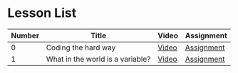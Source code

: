 # Lesson List

|Number | Title| Video|Assignment|
|-------|------------|------|----------|
|0 |Coding the hard way| [Video](https://youtu.be/c8ikA6zw1dI) | [Assignment](./Lesson00/README.md)|
|1 |What in the world is a variable?| [Video](https://youtu.be/EslenxKtZso) | [Assignment](./Lesson01/README.md)|
